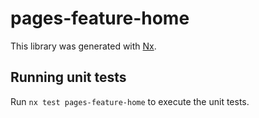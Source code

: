 # pages-feature-home

This library was generated with [Nx](https://nx.dev).

## Running unit tests

Run `nx test pages-feature-home` to execute the unit tests.
